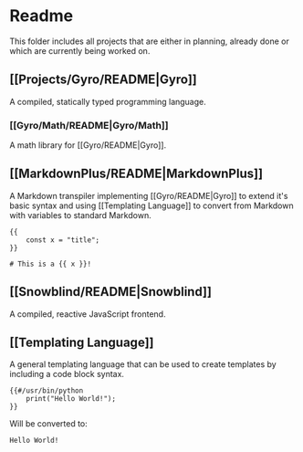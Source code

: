 # Readme
This folder includes all projects that are either in planning, already done or which are currently being worked on.

## [[Projects/Gyro/README|Gyro]]
A compiled, statically typed programming language.
### [[Gyro/Math/README|Gyro/Math]]
A math library for [[Gyro/README|Gyro]].	

## [[MarkdownPlus/README|MarkdownPlus]]
A Markdown transpiler implementing [[Gyro/README|Gyro]] to extend it's basic syntax and using [[Templating Language]] to convert from Markdown with variables to standard Markdown.
```
{{
	const x = "title";
}}

# This is a {{ x }}!
```

## [[Snowblind/README|Snowblind]]
A compiled, reactive JavaScript frontend.

## [[Templating Language]]
A general templating language that can be used to create templates by including a code block syntax.
```
{{#/usr/bin/python
	print("Hello World!");
}}
```
Will be converted to:
```
Hello World!
```